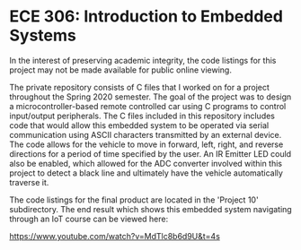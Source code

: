 # ECE 306: Introduction to Embedded Systems

In the interest of preserving academic integrity, the code listings for this project may not be made available for public online viewing.

The private repository consists of C files that I worked on for a project throughout the Spring 2020 semester. The goal of the project was to design a microcontroller-based remote controlled car using C programs to control input/output peripherals. The C files included in this repository includes code that would allow this embedded system to be operated via serial communication using ASCII characters transmitted by an external device. The code allows for the vehicle to move in forward, left, right, and reverse directions for a period of time specified by the user. An IR Emitter LED could also be enabled, which allowed for the ADC converter involved within this project to detect a black line and ultimately have the vehicle automatically traverse it.

The code listings for the final product are located in the 'Project 10' subdirectory. The end result which shows this embedded system navigating through an IoT course can be viewed here:

https://www.youtube.com/watch?v=MdTlc8b6d9U&t=4s

